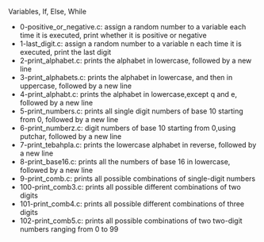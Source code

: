 Variables, If, Else, While
 - 0-positive_or_negative.c: assign a random number to a variable each time it is executed, print whether it is positive or negative
 - 1-last_digit.c: assign a random number to a variable n each time it is executed, print the last digit
 - 2-print_alphabet.c: prints the alphabet in lowercase, followed by a new line
 - 3-print_alphabets.c: prints the alphabet in lowercase, and then in uppercase, followed by a new line
 - 4-print_alphabt.c: prints the alphabet in lowercase,except q and e, followed by a new line
 - 5-print_numbers.c: prints all single digit numbers of base 10 starting from 0, followed by a new line
 - 6-print_numberz.c: digit numbers of base 10 starting from 0,using putchar, followed by a new line
 - 7-print_tebahpla.c: prints the lowercase alphabet in reverse, followed by a new line
 - 8-print_base16.c: prints all the numbers of base 16 in lowercase, followed by a new line
 - 9-print_comb.c: prints all possible combinations of single-digit numbers
 - 100-print_comb3.c: prints all possible different combinations of two digits
 - 101-print_comb4.c: prints all possible different combinations of three digits
 - 102-print_comb5.c: prints all possible combinations of two two-digit numbers ranging from 0 to 99
